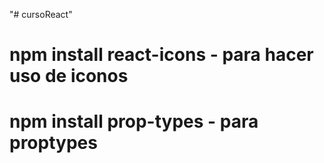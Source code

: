 "# cursoReact" 
# npm install react-icons - para hacer uso de iconos
# npm install prop-types  - para proptypes